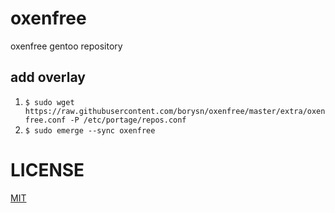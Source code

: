 # oxenfree
oxenfree gentoo repository

## add overlay

1. `$ sudo wget https://raw.githubusercontent.com/borysn/oxenfree/master/extra/oxenfree.conf -P /etc/portage/repos.conf`
1. `$ sudo emerge --sync oxenfree`

# LICENSE
[MIT](/LICENSE)
